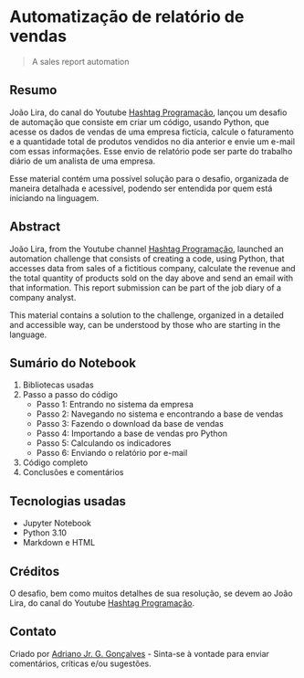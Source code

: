 # Automatização de relatório de vendas
> A sales report automation

## Resumo 

João Lira, do canal do Youtube [Hashtag Programação](https://www.youtube.com/@HashtagProgramacao), 
lançou um desafio de automação que consiste em criar um código, usando Python, que acesse os dados de 
vendas de uma empresa fictícia, calcule o faturamento e a quantidade total de produtos vendidos no dia 
anterior e envie um e-mail com essas informações. Esse envio de relatório pode ser parte do trabalho 
diário de um analista de uma empresa.

Esse material contém uma possível solução para o desafio, organizada de maneira detalhada e acessível, 
podendo ser entendida por quem está iniciando na linguagem.

## Abstract

João Lira, from the Youtube channel [Hashtag Programação](https://www.youtube.com/@HashtagProgramacao),
launched an automation challenge that consists of creating a code, using Python, that accesses data from
sales of a fictitious company, calculate the revenue and the total quantity of products sold on the day
above and send an email with that information. This report submission can be part of the job
diary of a company analyst.

This material contains a solution to the challenge, organized in a detailed and accessible way,
can be understood by those who are starting in the language.

## Sumário do Notebook

1. Bibliotecas usadas
2. Passo a passo do código
    + Passo 1: Entrando no sistema da empresa
    + Passo 2: Navegando no sistema e encontrando a base de vendas
    + Passo 3: Fazendo o download da base de vendas
    + Passo 4: Importando a base de vendas pro Python
    + Passo 5: Calculando os indicadores
    + Passo 6: Enviando o relatório por e-mail 
3. Código completo
4. Conclusões e comentários

## Tecnologias usadas

* Jupyter Notebook
* Python 3.10
* Markdown e HTML

## Créditos 

O desafio, bem como muitos detalhes de sua resolução, se devem ao João Lira, do canal do 
Youtube [Hashtag Programação](https://www.youtube.com/@HashtagProgramacao).

## Contato

Criado por [Adriano Jr. G. Gonçalves](https://www.linkedin.com/in/sradriano/) - Sinta-se
à vontade para enviar comentários, críticas e/ou sugestões.


